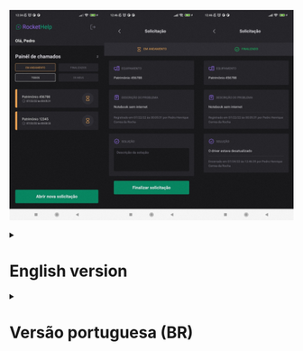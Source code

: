 ![altText](https://github.com/pedrocorrea2002/CallingHelp/blob/master/src/assets/AppScreenshot.jpg?raw=true)

<details>
  <summary><h1>English version</h1></summary>

  ### ℹ️ About
  
  It's very common for who works with IT, that when a person in the office is having a problem with the computer, it's necessary to open a service call for someone of the IT come to solve the problem. CallingHelp is exactly for this, it allow users to open, visualize and put as "finished" the service calls.
  
  ### ⚠️ Requirements
  - node (Version 16.16.0 or superior) -- Not tested in lower versions
  - npm (Version 8.11.0 or superior) -- Not tested in lower versions
  - yarn (Version 1.12.19 or superior) -- Not tested in lower versions
  - expo (Version 5.5.1 or superior) -- Not tested in lower versions
  - Java(TM) SE Runtime Environment (Version 19.0.2 or superior) -- Not tested in lower versions
  
  If you need some help to update or configure your environment [click here](https://www.notion.so/Atualiza-o-vers-es-diferentes-484cad4aa4354355b366d6524e7d2bc5) and [here](https://www.oracle.com/java/technologies/javase/jdk19-archive-downloads.html).
  
  If you don't want to test the project on your own cellphone, you will need to install Android Studio, [see how to configure Android Studio in the minute 3:35](https://www.youtube.com/watch?v=ZGIU5aIRi9M).
  
  ### ▶️ How to execute the project
  >Access the folder where you want to download the project and execute the command below on your terminal to download the project or download manually by using the Github itself and then extract the .rar on the desired folder.
  >```
  >git clone https://github.com/pedrocorrea2002/CallingHelp.git
  >```
  >OBS: Certify if the address of the folder shown in the terminal is the same of the folder where you want to download the project before executing the command above.
  
  >After the project be downloaded, use this command to enter in the project's folder.
  >```
  >cd .\CallingHelp\
  >```
  
  >After that, execute the command below inside the project's folder to install the Node Modules.
  >```
  >yarn install
  >```
  
  >To execute the project use the command below, also inside of the project's folder.
  >```
  >expo run:android
  >```
  
  > If you are using the emulator of the Android Studio and after the executing of the command above, the emulator just open and the terminal pauses with the message "Opening name_of_the_device", press ctrl+c to stop the execution and execute the command again, now with the emulator opened.
  
  ### 📚 References
  
  This project was made based on the one showed during the event Ignite Lab 3 from [Rocketseat](https://www.rocketseat.com.br/).
</details>


<details>
  <summary><h1>Versão portuguesa (BR)</h1></summary>
  
  ### ℹ️ Sobre
  
  É muito comum pra quem trabalha com TI, que quando uma pessoa no escritório está tendo um problema com o computador, é necessário abrir um chamado para que alguém da TI venha resolver o problema. RocketHelp é exatamente para isso, ele permite que os usuários abram, visualizem e marquem como "Finalidado" os chamados.
  
  ### ⚠️ Requisitos 
  - node (Version 16.16.0 ou superior) -- Não testado em versões inferiores
  - npm (Version 8.11.0 ou superior) -- Não testado em versões inferiores
  - yarn (Version 1.12.19 ou superior) -- Não testado em versões inferiores
  - expo (Version 5.5.1 ou superior) -- Não testado em versões inferiores
  - java (Version 1.8.0_021 ou superior) -- Não testado em versões inferiores
  
  Se você precisar de ajuda para atualizar ou configurar seu ambiente [clique aqui](https://www.notion.so/Atualiza-o-vers-es-diferentes-484cad4aa4354355b366d6524e7d2bc5) e [aqui](https://www.java.com/en/download/).
  
  Se você quer testar o projeto no seu próprio celular, você vai precisar instalar o Android Studio, [veja como configurar o Android Studio](https://www.youtube.com/watch?v=SHSL58EMGTc).
  
  ### ▶️ Como executar o projeto
  
  >Acesse a pasta onde deseja baixar o projeto e execute o comando abaixo no seu terminal para baixar o projeto ou baixe manualmente pelo próprio gitHub e então extraia o .rar na pasta desejada.
  >```
  >git clone https://github.com/pedrocorrea2002/CallingHelp.git
  >```
  >OBS: Certifique se o endereço mostrado no terminal é o mesmo da pasta que você deseja baixar o projeto antes de executar o comando acima.
  
  >Depois do projeto estar baixado, use este comando para entrar na pasta do projeto.
  >```
  >cd .\CallingHelp\
  >```
  
  >Feito isso, execute o comando abaixo dentro da pasta do projeto para instalar a Node Modules.
  >```
  >yarn install
  >```
  
  >Para executar o projeto use o comando abaixo também dentro da pasta do projeto.
  >```
  >expo run:android
  >```
  
  > Se você estiver utilizando o emulador do Android Studio e o após a execução do comando acima o emulador simplesmente abrir e o terminal travar na mensagem "Opening nome_do_dispositivo", aperte ctrl+c para parar a execução e execute o comando de novo, agora com o emulador aberto.
  
  ### 📚 Referência
  
  Este projeto foi feito com base no projeto apresentado no evento Ignite Lab 3 da [Rocketseat](https://www.rocketseat.com.br/).
</details>
